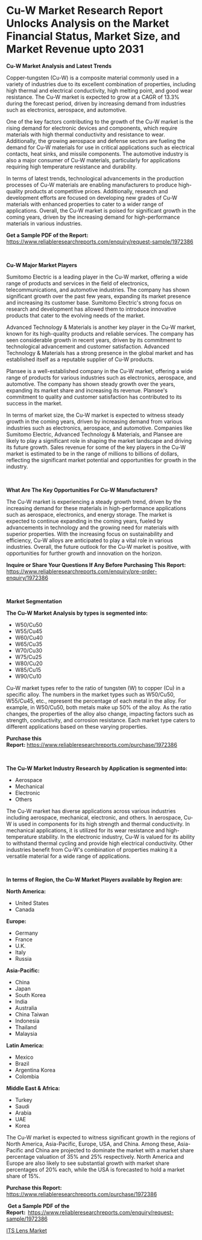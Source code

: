 <p><h1>Cu-W Market Research Report Unlocks Analysis on the Market Financial Status, Market Size, and Market Revenue upto 2031</h1></p><p><strong>Cu-W Market Analysis and Latest Trends</strong></p>
<p><p>Copper-tungsten (Cu-W) is a composite material commonly used in a variety of industries due to its excellent combination of properties, including high thermal and electrical conductivity, high melting point, and good wear resistance. The Cu-W market is expected to grow at a CAGR of 13.3% during the forecast period, driven by increasing demand from industries such as electronics, aerospace, and automotive.</p><p>One of the key factors contributing to the growth of the Cu-W market is the rising demand for electronic devices and components, which require materials with high thermal conductivity and resistance to wear. Additionally, the growing aerospace and defense sectors are fueling the demand for Cu-W materials for use in critical applications such as electrical contacts, heat sinks, and missile components. The automotive industry is also a major consumer of Cu-W materials, particularly for applications requiring high temperature resistance and durability.</p><p>In terms of latest trends, technological advancements in the production processes of Cu-W materials are enabling manufacturers to produce high-quality products at competitive prices. Additionally, research and development efforts are focused on developing new grades of Cu-W materials with enhanced properties to cater to a wider range of applications. Overall, the Cu-W market is poised for significant growth in the coming years, driven by the increasing demand for high-performance materials in various industries.</p></p>
<p><strong>Get a Sample PDF of the Report:&nbsp;</strong> <a href="https://www.reliableresearchreports.com/enquiry/request-sample/1972386">https://www.reliableresearchreports.com/enquiry/request-sample/1972386</a></p>
<p>&nbsp;</p>
<p><strong>Cu-W Major Market Players</strong></p>
<p><p>Sumitomo Electric is a leading player in the Cu-W market, offering a wide range of products and services in the field of electronics, telecommunications, and automotive industries. The company has shown significant growth over the past few years, expanding its market presence and increasing its customer base. Sumitomo Electric's strong focus on research and development has allowed them to introduce innovative products that cater to the evolving needs of the market.</p><p>Advanced Technology & Materials is another key player in the Cu-W market, known for its high-quality products and reliable services. The company has seen considerable growth in recent years, driven by its commitment to technological advancement and customer satisfaction. Advanced Technology & Materials has a strong presence in the global market and has established itself as a reputable supplier of Cu-W products.</p><p>Plansee is a well-established company in the Cu-W market, offering a wide range of products for various industries such as electronics, aerospace, and automotive. The company has shown steady growth over the years, expanding its market share and increasing its revenue. Plansee's commitment to quality and customer satisfaction has contributed to its success in the market.</p><p>In terms of market size, the Cu-W market is expected to witness steady growth in the coming years, driven by increasing demand from various industries such as electronics, aerospace, and automotive. Companies like Sumitomo Electric, Advanced Technology & Materials, and Plansee are likely to play a significant role in shaping the market landscape and driving its future growth. Sales revenue for some of the key players in the Cu-W market is estimated to be in the range of millions to billions of dollars, reflecting the significant market potential and opportunities for growth in the industry.</p></p>
<p>&nbsp;</p>
<p><strong>What Are The Key Opportunities For Cu-W Manufacturers?</strong></p>
<p><p>The Cu-W market is experiencing a steady growth trend, driven by the increasing demand for these materials in high-performance applications such as aerospace, electronics, and energy storage. The market is expected to continue expanding in the coming years, fueled by advancements in technology and the growing need for materials with superior properties. With the increasing focus on sustainability and efficiency, Cu-W alloys are anticipated to play a vital role in various industries. Overall, the future outlook for the Cu-W market is positive, with opportunities for further growth and innovation on the horizon.</p></p>
<p><strong>Inquire or Share Your Questions If Any Before Purchasing This Report:</strong> <a href="https://www.reliableresearchreports.com/enquiry/pre-order-enquiry/1972386">https://www.reliableresearchreports.com/enquiry/pre-order-enquiry/1972386</a></p>
<p>&nbsp;</p>
<p><strong>Market Segmentation</strong></p>
<p><strong>The Cu-W Market Analysis by types is segmented into:</strong></p>
<p><ul><li>W50/Cu50</li><li>W55/Cu45</li><li>W60/Cu40</li><li>W65/Cu35</li><li>W70/Cu30</li><li>W75/Cu25</li><li>W80/Cu20</li><li>W85/Cu15</li><li>W90/Cu10</li></ul></p>
<p><p>Cu-W market types refer to the ratio of tungsten (W) to copper (Cu) in a specific alloy. The numbers in the market types such as W50/Cu50, W55/Cu45, etc., represent the percentage of each metal in the alloy. For example, in W50/Cu50, both metals make up 50% of the alloy. As the ratio changes, the properties of the alloy also change, impacting factors such as strength, conductivity, and corrosion resistance. Each market type caters to different applications based on these varying properties.</p></p>
<p><strong>Purchase this Report:&nbsp;</strong><a href="https://www.reliableresearchreports.com/purchase/1972386">https://www.reliableresearchreports.com/purchase/1972386</a></p>
<p>&nbsp;</p>
<p><strong>The Cu-W Market Industry Research by Application is segmented into:</strong></p>
<p><ul><li>Aerospace</li><li>Mechanical</li><li>Electronic</li><li>Others</li></ul></p>
<p><p>The Cu-W market has diverse applications across various industries including aerospace, mechanical, electronic, and others. In aerospace, Cu-W is used in components for its high strength and thermal conductivity. In mechanical applications, it is utilized for its wear resistance and high-temperature stability. In the electronic industry, Cu-W is valued for its ability to withstand thermal cycling and provide high electrical conductivity. Other industries benefit from Cu-W's combination of properties making it a versatile material for a wide range of applications.</p></p>
<p>&nbsp;</p>
<p><strong>In terms of Region, the Cu-W Market Players available by Region are:</strong></p>
<p>
    <p> <strong> North America: </strong>
        <ul>
            <li>United States</li>
            <li>Canada</li>
        </ul>
        </p> 
    <p> <strong> Europe: </strong>
        <ul>
            <li>Germany</li>
            <li>France</li>
            <li>U.K.</li>
            <li>Italy</li>
            <li>Russia</li>
        </ul>
        </p> 
    <p> <strong> Asia-Pacific: </strong>
        <ul>
            <li>China</li>
            <li>Japan</li>
            <li>South Korea</li>
            <li>India</li>
            <li>Australia</li>
            <li>China Taiwan</li>
            <li>Indonesia</li>
            <li>Thailand</li>
            <li>Malaysia</li>
        </ul>
        </p> 
    <p> <strong> Latin America: </strong>
        <ul>
            <li>Mexico</li>
            <li>Brazil</li>
            <li>Argentina Korea</li>
            <li>Colombia</li>
        </ul>
        </p> 
    <p> <strong> Middle East & Africa: </strong>
        <ul>
            <li>Turkey</li>
            <li>Saudi</li>
            <li>Arabia</li>
            <li>UAE</li>
            <li>Korea</li>
        </ul>
    </p>
    </p>
<p><p>The Cu-W market is expected to witness significant growth in the regions of North America, Asia-Pacific, Europe, USA, and China. Among these, Asia-Pacific and China are projected to dominate the market with a market share percentage valuation of 35% and 25% respectively. North America and Europe are also likely to see substantial growth with market share percentages of 20% each, while the USA is forecasted to hold a market share of 15%.</p></p>
<p><strong>Purchase this Report: </strong><a href="https://www.reliableresearchreports.com/purchase/1972386">https://www.reliableresearchreports.com/purchase/1972386</a></p>
<p>&nbsp;<strong>Get a Sample PDF of the Report:&nbsp;&nbsp;</strong><a href="https://www.reliableresearchreports.com/enquiry/request-sample/1972386">https://www.reliableresearchreports.com/enquiry/request-sample/1972386</a></p>
<p><strong></strong></p>
<p><p><a href="https://carnation-joke-41f.notion.site/ITS-Lens-Market-Analysis-and-Market-Size-Global-Industry-Overview-Market-Segmentation-and-Forecast-3a555f024cac41f7bcbb1e46073620df">ITS Lens Market</a></p></p>